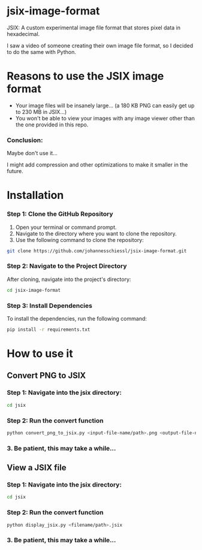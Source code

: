 # jsix-image-format
JSIX: A custom experimental image file format that stores pixel data in hexadecimal.

I saw a video of someone creating their own image file format, so I decided to do the same with Python.

# Reasons to use the JSIX image format
- Your image files will be insanely large... (a 180 KB PNG can easily get up to 230 MB in JSIX...)
- You won't be able to view your images with any image viewer other than the one provided in this repo.

### Conclusion:
Maybe don't use it... 

I might add compression and other optimizations to make it smaller in the future.

# Installation
### Step 1: Clone the GitHub Repository
1. Open your terminal or command prompt.
2. Navigate to the directory where you want to clone the repository.
3. Use the following command to clone the repository:
```bash
git clone https://github.com/johannesschiessl/jsix-image-format.git
```
### Step 2: Navigate to the Project Directory
After cloning, navigate into the project's directory:
```bash
cd jsix-image-format
```
### Step 3: Install Dependencies
To install the dependencies, run the following command:
```bash
pip install -r requirements.txt
```

# How to use it
## Convert PNG to JSIX
### Step 1: Navigate into the jsix directory:
```bash
cd jsix
```
### Step 2: Run the convert function
```bash
python convert_png_to_jsix.py <input-file-name/path>.png <output-file-name/path>.jsix
```
### 3. Be patient, this may take a while...

## View a JSIX file
### Step 1: Navigate into the jsix directory:
```bash
cd jsix
```
### Step 2: Run the convert function
```bash
python display_jsix.py <filename/path>.jsix
```
### 3. Be patient, this may take a while...
